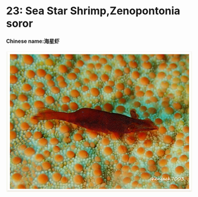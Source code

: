 # 23: Sea Star Shrimp,Zenopontonia soror

#### Chinese name:海星虾

![](../../.gitbook/assets/sea-star-shrimp.jpg)

